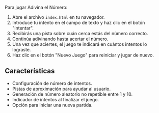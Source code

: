 Para jugar Adivina el Número:

1. Abre el archivo `index.html` en tu navegador.
2. Introduce tu intento en el campo de texto y haz clic en el botón "intentar".
3. Recibirás una pista sobre cuán cerca estás del número correcto.
4. Continúa adivinando hasta acertar el número.
5. Una vez que aciertes, el juego te indicará en cuántos intentos lo lograste.
6. Haz clic en el botón "Nuevo Juego" para reiniciar y jugar de nuevo.

## Características

- Configuración de número de intentos.
- Pistas de aproximación para ayudar al usuario.
- Generación de número aleatorio no repetible entre 1 y 10.
- Indicador de intentos al finalizar el juego.
- Opción para iniciar una nueva partida.
